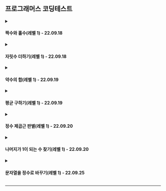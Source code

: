 ## 프로그래머스 코딩테스트



<details>
<summary>
<h4>짝수와 홀수(레벨 1) - 22.09.18</h4>
</summary>
<!--summary 아래 빈칸 공백 두고 내용을 적는공간-->

**문제설명**   
   
정수 num이 짝수일 경우 "Even"을 반환하고 홀수인 경우 "Odd"를 반환하는 함수, solution을 완성해주세요.<br>
   
**제한조건**
* num은 int 범위의 정수입니다.
* 0은 짝수입니다.

**입출력 예**
|num|return|
|------|---|
|3|"Odd"|
|4|"Even"|
***
</details>


<details>
<summary>
<h4>자릿수 더하기(레벨 1) - 22.09.18</h4>
</summary>
<!--summary 아래 빈칸 공백 두고 내용을 적는공간-->

**문제설명**   
   
자연수 N이 주어지면, N의 각 자릿수의 합을 구해서 return 하는 solution 함수를 만들어 주세요.<br>
예를들어 N = 123이면 1 + 2 + 3 = 6을 return 하면 됩니다.<br>
   
**제한조건**
* N의 범위 : 100,000,000 이하의 자연수

**입출력 예**
|N|answer|
|------|---|
|123|6|
|987|24|
***
</details>


<details>
<summary>
<h4>약수의 합(레벨 1) - 22.09.19</h4>
</summary>
<!--summary 아래 빈칸 공백 두고 내용을 적는공간-->

**문제설명**   
   
정수 n을 입력받아 n의 약수를 모두 더한 값을 리턴하는 함수, solution을 완성해주세요.<br>
   
**제한조건**
* n은 0 이상 3000이하인 정수입니다.

**입출력 예**
|n|return|
|------|---|
|12|28|
|5|6|
***
</details>


<details>
<summary>
<h4>평균 구하기(레벨 1) - 22.09.19</h4>
</summary>
<!--summary 아래 빈칸 공백 두고 내용을 적는공간-->

**문제설명**   
   
정수를 담고 있는 배열 arr의 평균값을 return하는 함수, solution을 완성해보세요.<br>
   
**제한조건**
* arr은 길이 1 이상, 100 이하인 배열입니다.
* arr의 원소는 -10,000 이상 10,000 이하인 정수입니다.

**입출력 예**
|arr|return|
|------|---|
|[1,2,3,4]|2.5|
|[5,5]|5|
***
</details>


<details>
<summary>
<h4>정수 제곱근 판별(레벨 1) - 22.09.20</h4>
</summary>
<!--summary 아래 빈칸 공백 두고 내용을 적는공간-->

**문제설명**   
   
임의의 양의 정수 n에 대해, n이 어떤 양의 정수 x의 제곱인지 아닌지 판단하려 합니다.<br>
n이 양의 정수 x의 제곱이라면 x+1의 제곱을 리턴하고, n이 양의 정수 x의 제곱이 아니라면 -1을 리턴하는 함수를 완성하세요.<br>
   
**제한조건**
* n은 1이상, 50000000000000 이하인 양의 정수입니다.

**입출력 예**
|n|return|
|------|---|
|121|144|
|3|-1|
***
</details>


<details>
<summary>
<h4>나머지가 1이 되는 수 찾기(레벨 1) - 22.09.20</h4>
</summary>
<!--summary 아래 빈칸 공백 두고 내용을 적는공간-->

**문제설명**   
   
자연수 n이 매개변수로 주어집니다.<br>
n을 x로 나눈 나머지가 1이 되도록 하는 가장 작은 자연수 x를 return 하도록 solution 함수를 완성해주세요.<br>
답이 항상 존재함은 증명될 수 있습니다.<br>
   
**제한조건**
* 3 ≤ n ≤ 1,000,000

**입출력 예**
|n|result|
|------|---|
|10|3|
|12|11|
***
</details>


<details>
<summary>
<h4>문자열을 정수로 바꾸기(레벨 1) - 22.09.25</h4>
</summary>
<!--summary 아래 빈칸 공백 두고 내용을 적는공간-->

**문제설명**   
문자열 s를 숫자로 변환한 결과를 반환하는 함수, solution을 완성하세요.<br>
   
**제한조건**
* s의 길이는 1 이상 5이하입니다.
* s의 맨앞에는 부호(+, -)가 올 수 있습니다.
* s는 부호와 숫자로만 이루어져있습니다.
* s는 "0"으로 시작하지 않습니다.

**입출력 예**   
예를들어 str이 "1234"이면 1234를 반환하고, "-1234"이면 -1234를 반환하면 됩니다.<br>
str은 부호(+,-)와 숫자로만 구성되어 있고, 잘못된 값이 입력되는 경우는 없습니다.<br>
***
</details>

***

